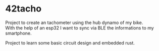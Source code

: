 # 42tacho

Project to create an tachometer using the hub dynamo of my bike.  
With the help of an esp32 I want to sync via BLE the informations to my smartphone.  

Project to learn some basic circuit design and embedded rust.

